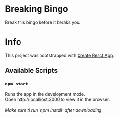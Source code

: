# Breaking Bingo

Break this bingo before it beraks you.



# Info
This project was bootstrapped with [Create React App](https://github.com/facebook/create-react-app).

## Available Scripts

### `npm start`

Runs the app in the development mode.\
Open [http://localhost:3000](http://localhost:3000) to view it in the browser.


###### Make sure ti run 'npm install' after downloading
